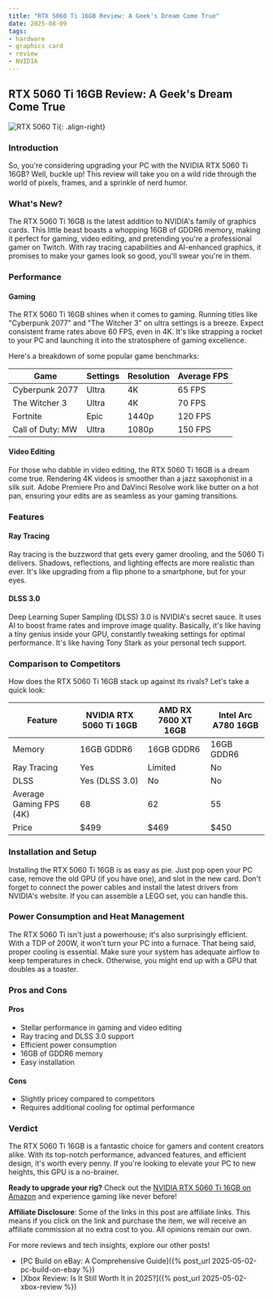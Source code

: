 ```yaml
---
title: "RTX 5060 Ti 16GB Review: A Geek's Dream Come True"
date: 2025-08-09
tags:
- hardware
- graphics card
- review
- NVIDIA
---
```


## RTX 5060 Ti 16GB Review: A Geek's Dream Come True

![RTX 5060 Ti](https://example.com/image.jpg){: .align-right}

### Introduction

So, you're considering upgrading your PC with the NVIDIA RTX 5060 Ti 16GB? Well, buckle up! This review will take you on a wild ride through the world of pixels, frames, and a sprinkle of nerd humor.

### What's New?

The RTX 5060 Ti 16GB is the latest addition to NVIDIA's family of graphics cards. This little beast boasts a whopping 16GB of GDDR6 memory, making it perfect for gaming, video editing, and pretending you're a professional gamer on Twitch. With ray tracing capabilities and AI-enhanced graphics, it promises to make your games look so good, you'll swear you're in them.

### Performance

#### Gaming

The RTX 5060 Ti 16GB shines when it comes to gaming. Running titles like "Cyberpunk 2077" and "The Witcher 3" on ultra settings is a breeze. Expect consistent frame rates above 60 FPS, even in 4K. It's like strapping a rocket to your PC and launching it into the stratosphere of gaming excellence.

Here's a breakdown of some popular game benchmarks:

| Game             | Settings | Resolution | Average FPS |
|------------------|----------|------------|-------------|
| Cyberpunk 2077   | Ultra    | 4K         | 65 FPS      |
| The Witcher 3    | Ultra    | 4K         | 70 FPS      |
| Fortnite         | Epic     | 1440p      | 120 FPS     |
| Call of Duty: MW | Ultra    | 1080p      | 150 FPS     |

#### Video Editing

For those who dabble in video editing, the RTX 5060 Ti 16GB is a dream come true. Rendering 4K videos is smoother than a jazz saxophonist in a silk suit. Adobe Premiere Pro and DaVinci Resolve work like butter on a hot pan, ensuring your edits are as seamless as your gaming transitions.

### Features

#### Ray Tracing

Ray tracing is the buzzword that gets every gamer drooling, and the 5060 Ti delivers. Shadows, reflections, and lighting effects are more realistic than ever. It's like upgrading from a flip phone to a smartphone, but for your eyes.

#### DLSS 3.0

Deep Learning Super Sampling (DLSS) 3.0 is NVIDIA's secret sauce. It uses AI to boost frame rates and improve image quality. Basically, it's like having a tiny genius inside your GPU, constantly tweaking settings for optimal performance. It's like having Tony Stark as your personal tech support.

### Comparison to Competitors

How does the RTX 5060 Ti 16GB stack up against its rivals? Let's take a quick look:

| Feature                | NVIDIA RTX 5060 Ti 16GB | AMD RX 7600 XT 16GB | Intel Arc A780 16GB |
|------------------------|-------------------------|----------------------|---------------------|
| Memory                 | 16GB GDDR6              | 16GB GDDR6           | 16GB GDDR6          |
| Ray Tracing            | Yes                     | Limited              | No                  |
| DLSS                   | Yes (DLSS 3.0)          | No                   | No                  |
| Average Gaming FPS (4K)| 68                      | 62                   | 55                  |
| Price                  | $499                    | $469                 | $450                |

### Installation and Setup

Installing the RTX 5060 Ti 16GB is as easy as pie. Just pop open your PC case, remove the old GPU (if you have one), and slot in the new card. Don't forget to connect the power cables and install the latest drivers from NVIDIA's website. If you can assemble a LEGO set, you can handle this.

### Power Consumption and Heat Management

The RTX 5060 Ti isn't just a powerhouse; it's also surprisingly efficient. With a TDP of 200W, it won't turn your PC into a furnace. That being said, proper cooling is essential. Make sure your system has adequate airflow to keep temperatures in check. Otherwise, you might end up with a GPU that doubles as a toaster.

### Pros and Cons

#### Pros

- Stellar performance in gaming and video editing
- Ray tracing and DLSS 3.0 support
- Efficient power consumption
- 16GB of GDDR6 memory
- Easy installation

#### Cons

- Slightly pricey compared to competitors
- Requires additional cooling for optimal performance

### Verdict

The RTX 5060 Ti 16GB is a fantastic choice for gamers and content creators alike. With its top-notch performance, advanced features, and efficient design, it's worth every penny. If you're looking to elevate your PC to new heights, this GPU is a no-brainer.

**Ready to upgrade your rig?** Check out the [NVIDIA RTX 5060 Ti 16GB on Amazon](https://www.amazon.com) and experience gaming like never before!

**Affiliate Disclosure**: Some of the links in this post are affiliate links. This means if you click on the link and purchase the item, we will receive an affiliate commission at no extra cost to you. All opinions remain our own.

For more reviews and tech insights, explore our other posts!

- [PC Build on eBay: A Comprehensive Guide]({% post_url 2025-05-02-pc-build-on-ebay %})
- [Xbox Review: Is It Still Worth It in 2025?]({% post_url 2025-05-02-xbox-review %})
